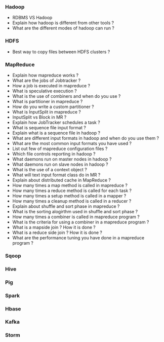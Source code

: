 ### Hadoop
- RDBMS VS Hadoop
- Explain how hadoop is different from other tools ?
- What are the different modes of hadoop can run ?

### HDFS
- Best way to copy files between HDFS clusters ?
 
### MapReduce
- Explain how mapreduce works ?
- What are the jobs of Jobtracker ?
- How a job is executed in mapreduce ?
- What is speculative execution ?
- What is the use of combiners and when do you use ?
- What is partitioner in mapreduce ?
- How do you write a custom partitioner ?
- What is InputSplit in mapreduce ?
- InputSplit vs Block in MR ?
- Explain how JobTracker schedules a task ?
- What is sequence file input format ?
- Explain what is a sequence file in hadoop ?
- What are different input formats in hadoop and when do you use them ?
- What are the most common input formats you have used ?
- List out few of mapreduce configuration files ?
- Which file controls reporting in hadoop ?
- What daemons run on master nodes in hadoop ?
- What daemons run on slave nodes in hadoop ?
- What is the use of a context object ?
- What will text input format class do in MR ?
- Explain about distributed cache in MapReduce ?
- How many times a map method is called in mapreduce ?
- How many times a reduce method is called for each task ?
- How many times a setup method is called in a mapper ?
- How many times a cleanup method is called in a reducer ?
- Explain about shuffle and sort phase in mapreduce ?
- What is the sorting alogirthm used in shuffle and sort phase ?
- How many times a combiner is called in mapreduce program ?
- What is the criteria for using a combiner in a mapreduce program ?
- What is a mapside join ? How it is done ?
- What is a reduce side join ? How it is done ?
- What are the performance tuning you have done in a mapreduce program ?

### Sqoop
### Hive
### Pig
### Spark
### Hbase
### Kafka
### Storm

